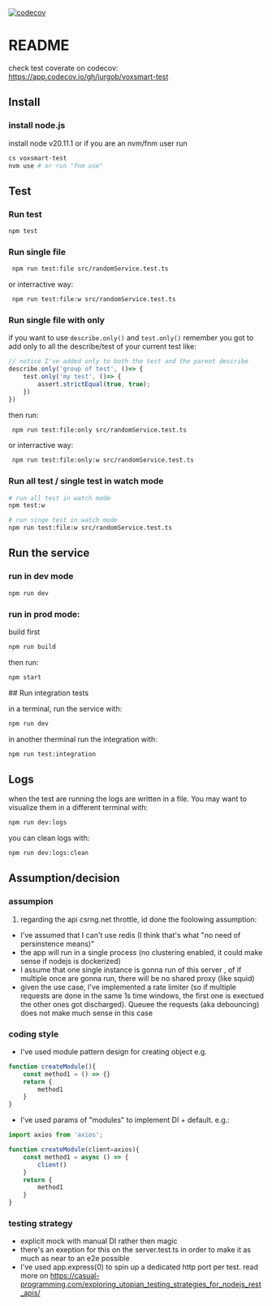 [![codecov](https://codecov.io/gh/jurgob/voxsmart-test/graph/badge.svg?token=K5L1O7VQ0F)](https://codecov.io/gh/jurgob/voxsmart-test)

# README

check test coverate on codecov: https://app.codecov.io/gh/jurgob/voxsmart-test


## Install

### install node.js

install node v20.11.1 or if you are an nvm/fnm user run

```bash
cs voxsmart-test
nvm use # or run "fnm use"
```

## Test

### Run test

```bash
npm test
```

### Run single file

```bash 
 npm run test:file src/randomService.test.ts
 ```

or interractive way: 

```bash 
 npm run test:file:w src/randomService.test.ts
 ```

### Run single file with only

if you want to use `describe.only()` and `test.only()` remember you got to add only to all the describe/test of your current test like: 
```js
// notice I've added only to both the test and the parent describe
describe.only('group of test', ()=> {
    test.only('my test', ()=> {
        assert.strictEqual(true, true);
    })
})
```
then run: 

```bash 
 npm run test:file:only src/randomService.test.ts
 ```

or interractive way: 

```bash 
 npm run test:file:only:w src/randomService.test.ts
 ```


### Run all test / single test in watch mode

```bash
# run all test in watch mode
npm test:w

# run singe test in watch mode
npm run test:file:w src/randomService.test.ts
```

## Run the service

### run in dev mode

```bash
npm run dev
```

### run in prod mode: 

build first

```bash
npm run build
```

then run: 

```bash
npm start
```
## Run integration tests

in a terminal, run the service with: 

```bash
npm run dev
```

in another therminal run the integration with: 

```bash
npm run test:integration
```



## Logs

when the test are running the logs are written in a file. You may want to visualize them in a different terminal with: 

```sh
npm run dev:logs
```

you can clean logs with: 

```sh
npm run dev:logs:clean
```


## Assumption/decision

### assumpion
1. regarding the api csrng.net throttle, id done the foolowing assumption: 
- I've assumed that I can't use redis (I think that's what "no need of persinstence means)"
- the app will run in a single process (no clustering enabled, it could make sense if nodejs is dockerized)
- I assume that one single instance is gonna run of this server , of if multiple once are gonna run, there will be no shared proxy (like squid)
- given the use case, I've implemented a rate limiter (so if multiple requests are done in the same 1s time windows, the first one is exectued the other ones got discharged). Queuee the requests (aka debouncing) does not make much sense in this case


### coding style
- I've used module pattern design for creating object e.g. 

```js
function createModule(){
    const method1 = () => {}
    return {
        method1
    }
}
```

- I've used params of "modules" to implement DI + default. e.g.: 
```js
import axios from 'axios';

function createModule(client=axios){
    const method1 = async () => {
        client()
    }
    return {
        method1
    }
}
```

### testing strategy
- explicit mock with manual DI rather then magic
- there's an exeption for this on the server.test.ts in order to make it as much as near to an e2e possible
- I've used app.express(0) to spin up a dedicated http port per test. read more on https://casual-programming.com/exploring_utopian_testing_strategies_for_nodejs_rest_apis/







